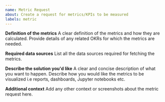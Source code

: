```yaml
---
name: Metric Request
about: Create a request for metrics/KPIs to be measured
labels: metric
---
```


**Definition of the metrics**
A clear definition of the metrics and how they are calculated. Provide details of any related OKRs for which the metrics are needed.

**Required data sources**
List all the data sources required for fetching the metrics.

**Describe the solution you'd like**
A clear and concise description of what you want to happen. Describe how you would like the metrics to be visualized i.e reports, dashboards, Jupyter notebooks etc.

**Additional context**
Add any other context or screenshots about the metric request here.
